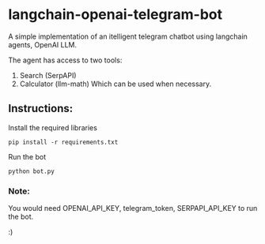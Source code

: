 # langchain-openai-telegram-bot
A simple implementation of an itelligent telegram chatbot using langchain agents, OpenAI LLM.

The agent has access to two tools:
1. Search (SerpAPI)
2. Calculator (llm-math)
Which can be used when necessary.

## Instructions:
Install the required libraries
```
pip install -r requirements.txt
```
Run the bot
```
python bot.py
```

### Note:
You would need OPENAI_API_KEY, telegram_token, SERPAPI_API_KEY to run the bot.

:)

